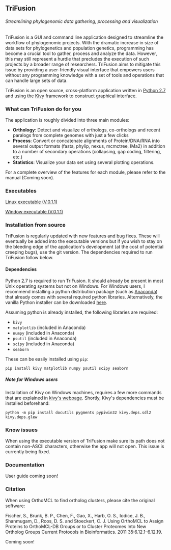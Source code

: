 ## TriFusion
###### Streamlining phylogenomic data gathering, processing and visualization

TriFusion is a GUI and command line application designed to streamline the workflow of phylogenomic projects. With the dramatic increase in size of data sets for phylogenetics and population genetics, programming has become a crucial tool to gather, process and analyze the data. However, this may still represent a hurdle that precludes the execution of such projects by a broader range of researchers. TriFusion aims to mitigate this issue by providing a user-friendly visual interface that empowers users without any programming knowledge with a set of tools and operations that can handle large sets of data.

TriFusion is an open source, cross-platform application written in [Python 2.7](https://www.python.org/) and using the [Kivy](https://github.com/kivy/kivy) framework to construct graphical interface.

### What can TriFusion do for you

The application is roughly divided into three main modules: 

- **Orthology**: Detect and visualize of orthologs, co-orthologs and recent paralogs from complete genomes with just a few clicks
- **Process**: Convert or concatenate alignments of Protein/DNA/RNA into several output formats (fasta, phylip, nexus, mcmctree, IMa2) in addition to a number of secondary operations (collapsing, gap coding, filtering, etc.)
- **Statistics**: Visualize your data set using several plotting operations.

For a complete overview of the features for each module, please refer to the manual (Coming soon).

### Executables

[Linux executable (V.0.1.1)](https://github.com/ODiogoSilva/TriFusion/releases/download/v0.1.1/trifusion-linux_v0.1.1.zip)

[Window executable (V.0.1.1)](https://github.com/ODiogoSilva/TriFusion/releases/download/v0.1.1/TriFusion-windows_v0.1.1.zip)

### Installation from source

TriFusion is regularly updated with new features and bug fixes. These will eventually be added into the executable versions but if you wish to stay on the bleeding edge of the application's development (at the cost of potential creeping bugs), use the git version. The dependencies required to run TriFusion follow below.

#### Dependencies

Python 2.7 is required to run TriFusion. It should already be present in most Unix operating systems but not on Windows. For Windows users, I recommend installing a python distribution package (such as [Anaconda](https://www.continuum.io/downloads#_windows)) that already comes with several required python libraries. Alternatively, the vanilla Python installer can be downloaded [here](https://www.python.org/downloads/).

Assuming python is already installed, the following libraries are required:

- `kivy` 
- `matplotlib` (included in Anaconda)
- `numpy` (included in Anaconda)
- `psutil` (included in Anaconda)
- `scipy` (included in Anaconda)
- `seaborn`

These can be easily installed using `pip`:

```
pip install kivy matplotlib numpy psutil scipy seaborn
```

##### Note for Windows users

Installation of Kivy on Windows machines, requires a few more commands that are explained in [kivy's webpage](https://kivy.org/docs/installation/installation-windows.html#installation). Shortly, Kivy's dependencies must be installed beforehand:

```
python -m pip install docutils pygments pypiwin32 kivy.deps.sdl2 kivy.deps.glew
```

### Know issues

When using the executable version of TriFusion make sure its path does not contain non-ASCII characters, otherwise the app will not open. This issue is currently being fixed.

### Documentation

User guide coming soon!

### Citation

When using OrthoMCL to find ortholog clusters, please cite the original software:

Fischer, S., Brunk, B. P., Chen, F., Gao, X., Harb, O. S., Iodice, J. B., Shanmugam, D., Roos, D. S. and Stoeckert, C. J. Using OrthoMCL to Assign Proteins to OrthoMCL-DB Groups or to Cluster Proteomes Into New Ortholog Groups Current Protocols in Bioinformatics. 2011 35:6.12.1–6.12.19.

Coming soon!
